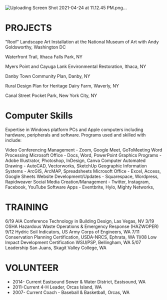 ![Uploading Screen Shot 2021-04-24 at 11.12.45 PM.png…]()


# PROJECTS


"Roof" Landscape Art Installation at the National Museum of Art with Andy Goldsworthy, Washington DC

Waterfront Trail, Ithaca Falls Park, NY

Myers Point and Cayuga Lank Environmental Restoration, Ithaca, NY

Danby Town Community Plan, Danby, NY

Rural Design Plan for Heritage Dairy Farm, Waverly, NY

Canal Street Pocket Park, New York City, NY


# Computer Skills

Expertise in Windows platform PCs and Apple computers including hardware, peripherals and software. 
Programs used and skilled with include:

Video Conferencing Management - Zoom, Google Meet, GoToMeeting
Word Processing Microsoft Office - Docs, Word, PowerPoint
Graphics Programs - Adobe Illustrator, Photoshop, InDesign, Canva 
Computer Automated Drawing - AutoCAD, Vectorworks, SketchUp
Geographic Information Systems - ArcGIS, ArcMAP, 
Spreadsheets Microsoft Office - Excel, Access, Google Sheets
Website Development/Updates - Squarespace, Wordpress, Rapidweaver
Social Media Creation/Management - Twitter, Instagram, Facebook, YouTube
Software Apps - Eventbrite, Hylo, Mighty Networks, 

# TRAINING
6/19	AIA Conference Technology in Building Design, Las Vegas, NV
3/19	OSHA Hazardous Waste Operations & Emergency Response (HAZWOPER) 
9/12 	Hydric Soil Indicators, US Army Corps of Engineers, WA
7/11 	Conservation Planning Certification, USDA-NRCS, Ephrata, WA
11/08 	Low Impact Development Certification WSU/PSP, Bellingham, WA
5/07 	Leadership San Juans, Skagit Valley College, WA

# VOLUNTEER
+ 2014- Current   Eastsound Sewer & Water District, Eastsound, WA
+ 2011-Current 		4-H Leader, Orcas Island, WA 
+ 2007- Current 	Coach - Baseball & Basketball, Orcas, WA


